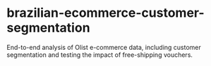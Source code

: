 # brazilian-ecommerce-customer-segmentation
End-to-end analysis of Olist e-commerce data, including customer segmentation and testing the impact of free-shipping vouchers.
